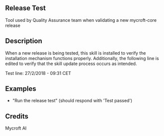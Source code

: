 ## Release Test
Tool used by Quality Assurance team when validating a new mycroft-core release

## Description 
When a new release is being tested, this skill is installed to verify the
installation mechanism functions properly.  Additionally, the following line
is edited to verify that the skill update process occurs as intended.

Test line:  27/2/2018 - 09:31 CET

## Examples 
* "Run the release test" (should respond with 'Test passed')

## Credits 
Mycroft AI
